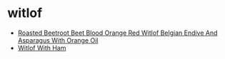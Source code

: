 # witlof

 * [Roasted Beetroot Beet Blood Orange Red Witlof Belgian Endive And Asparagus With Orange Oil](index/r/roasted-beetroot-beet-blood-orange-red-witlof-belgian-endive-and-asparagus-with-orange-oil-104027.json)
 * [Witlof With Ham](index/w/witlof-with-ham.json)

